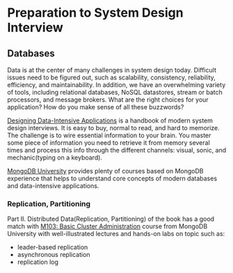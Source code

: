 # Preparation to System Design Interview
## Databases

Data is at the center of many challenges in system design today. Difficult issues need to be figured out, such as scalability, consistency, reliability, efficiency, and maintainability. In addition, we have an overwhelming variety of tools, including relational databases, NoSQL datastores, stream or batch processors, and message brokers. What are the right choices for your application? How do you make sense of all these buzzwords?

[Designing Data-Intensive Applications](https://dataintensive.net) is a handbook of modern system design interviews. It is easy to buy, normal to read, and hard to memorize. The challenge is to wire essential information to your brain. You master some piece of information you need to retrieve it from memory several times and process this info through the different channels: visual, sonic, and mechanic(typing on a keyboard).

[MongoDB University](https://university.mongodb.com) provides plenty of courses based on MongoDB experience that helps to understand core concepts of modern databases and data-intensive applications.

### Replication, Partitioning

Part II. Distributed Data(Replication, Partitioning) of the book has a good match with [M103: Basic Cluster Administration](https://university.mongodb.com/courses/M103/about) course from MongoDB University with well-illustrated lectures and hands-on labs on topic such as:
- leader-based replication
- asynchronous replication
- replication log



